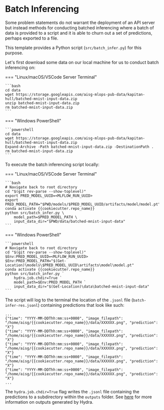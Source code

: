 # Batch Inferencing

Some problem statements do not warrant the deployment of an API server
but instead methods for conducting batched inferencing where a batch
of data is provided to a script and it is able to churn out a set of
predictions, perhaps exported to a file.

This template provides a Python script (`src/batch_infer.py`) for
this purpose.

Let's first download some data on our local machine for us to conduct
batch inferencing on:

=== "Linux/macOS/VSCode Server Terminal"

    ```bash
    cd data
    wget https://storage.googleapis.com/aisg-mlops-pub-data/kapitan-hull/batched-mnist-input-data.zip
    unzip batched-mnist-input-data.zip
    rm batched-mnist-input-data.zip
    ```

=== "Windows PowerShell"

    ```powershell
    cd data
    wget https://storage.googleapis.com/aisg-mlops-pub-data/kapitan-hull/batched-mnist-input-data.zip
    Expand-Archive -Path batched-mnist-input-data.zip -DestinationPath .
    rm batched-mnist-input-data.zip
    ```

To execute the batch inferencing script locally:

=== "Linux/macOS/VSCode Server Terminal"

    ```bash
    # Navigate back to root directory
    cd "$(git rev-parse --show-toplevel)"
    export PRED_MODEL_UUID=<MLFLOW_RUN_UUID>
    export PRED_MODEL_PATH="$PWD/models/$PRED_MODEL_UUID/artifacts/model/model.pt"
    conda activate {{cookiecutter.repo_name}}
    python src/batch_infer.py \
        model_path=$PRED_MODEL_PATH \
        input_data_dir="$PWD/data/batched-mnist-input-data"
    ```

=== "Windows PowerShell"

    ```powershell
    # Navigate back to root directory
    cd "$(git rev-parse --show-toplevel)"
    $Env:PRED_MODEL_UUID=<MLFLOW_RUN_UUID>
    $Env:PRED_MODEL_PATH="$(Get-Location)\models\$PRED_MODEL_UUID\artifacts\model\model.pt"
    conda activate {{cookiecutter.repo_name}}
    python src/batch_infer.py `
        hydra.job.chdir=True `
        model_path=$Env:PRED_MODEL_PATH `
        input_data_dir="$(Get-Location)\data\batched-mnist-input-data"
    ```

The script will log to the terminal the location of the
`.jsonl` file (`batch-infer-res.jsonl`) containing predictions that
look like such:

```jsonl
...
{"time": "YYYY-MM-DDThh:mm:ss+0000", "image_filepath": "/home/aisg/{{cookiecutter.repo_name}}/data/XXXXXX.png", "prediction": "X"}
{"time": "YYYY-MM-DDThh:mm:ss+0000", "image_filepath": "/home/aisg/{{cookiecutter.repo_name}}/data/XXXXXX.png", "prediction": "X"}
{"time": "YYYY-MM-DDThh:mm:ss+0000", "image_filepath": "/home/aisg/{{cookiecutter.repo_name}}/data/XXXXXX.png", "prediction": "X"}
{"time": "YYYY-MM-DDThh:mm:ss+0000", "image_filepath": "/home/aisg/{{cookiecutter.repo_name}}/data/XXXXXX.png", "prediction": "X"}
{"time": "YYYY-MM-DDThh:mm:ss+0000", "image_filepath": "/home/aisg/{{cookiecutter.repo_name}}/data/XXXXXX.png", "prediction": "X"}
...
```

The `hydra.job.chdir=True` flag writes the `.jsonl` file containing
the predictions to a subdirectory within the `outputs` folder. See 
[here] for more information on outputs generated by Hydra.

[here]: https://hydra.cc/docs/tutorials/basic/running_your_app/working_directory/